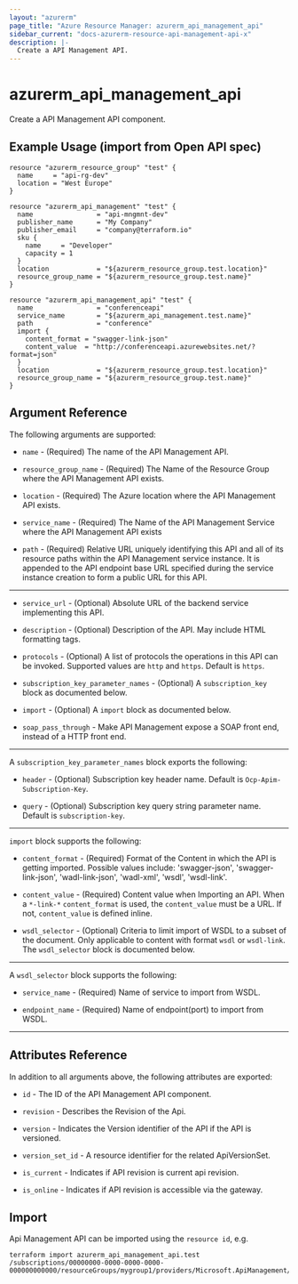 ```yaml
---
layout: "azurerm"
page_title: "Azure Resource Manager: azurerm_api_management_api"
sidebar_current: "docs-azurerm-resource-api-management-api-x"
description: |-
  Create a API Management API.
---
```


# azurerm_api_management_api

Create a API Management API component.

## Example Usage (import from Open API spec)

```hcl
resource "azurerm_resource_group" "test" {
  name     = "api-rg-dev"
  location = "West Europe"
}

resource "azurerm_api_management" "test" {
  name                = "api-mngmnt-dev"
  publisher_name      = "My Company"
  publisher_email     = "company@terraform.io"
  sku {
    name     = "Developer"
    capacity = 1
  }
  location            = "${azurerm_resource_group.test.location}"
  resource_group_name = "${azurerm_resource_group.test.name}"
}

resource "azurerm_api_management_api" "test" {
  name                = "conferenceapi"
  service_name        = "${azurerm_api_management.test.name}"
  path                = "conference"
  import {
    content_format = "swagger-link-json"
    content_value  = "http://conferenceapi.azurewebsites.net/?format=json"
  }
  location            = "${azurerm_resource_group.test.location}"
  resource_group_name = "${azurerm_resource_group.test.name}"
}
```

## Argument Reference

The following arguments are supported:

* `name` - (Required) The name of the API Management API.

* `resource_group_name` - (Required) The Name of the Resource Group where the API Management API exists.

* `location` - (Required) The Azure location where the API Management API exists.

* `service_name` - (Required) The Name of the API Management Service where the API Management API exists

* `path` - (Required) Relative URL uniquely identifying this API and all of its resource paths within the API Management service instance. It is appended to the API endpoint base URL specified during the service instance creation to form a public URL for this API.

---

* `service_url` - (Optional) Absolute URL of the backend service implementing this API.

* `description` - (Optional) Description of the API. May include HTML formatting tags.

* `protocols` - (Optional) A list of protocols the operations in this API can be invoked. Supported values are `http` and `https`. Default is `https`.

* `subscription_key_parameter_names` - (Optional) A `subscription_key` block as documented below.

* `import` - (Optional) A `import` block as documented below.

* `soap_pass_through` - Make API Management expose a SOAP front end, instead of a HTTP front end.

---

A `subscription_key_parameter_names` block exports the following:

* `header` - (Optional) Subscription key header name. Default is `Ocp-Apim-Subscription-Key`.

* `query` - (Optional) Subscription key query string parameter name. Default is `subscription-key`.

---

`import` block supports the following:

* `content_format` - (Required) Format of the Content in which the API is getting imported. Possible values include: 'swagger-json', 'swagger-link-json', 'wadl-link-json', 'wadl-xml', 'wsdl', 'wsdl-link'.

* `content_value` - (Required) Content value when Importing an API. When a `*-link-*` `content_format` is used, the `content_value` must be a URL. If not, `content_value` is defined inline.

* `wsdl_selector` - (Optional) Criteria to limit import of WSDL to a subset of the document. Only applicable to content with format `wsdl` or `wsdl-link`. The `wsdl_selector` block is documented below.

---

A `wsdl_selector` block supports the following:

* `service_name` - (Required) Name of service to import from WSDL.

* `endpoint_name` - (Required) Name of endpoint(port) to import from WSDL.

---

## Attributes Reference

In addition to all arguments above, the following attributes are exported:

* `id` - The ID of the API Management API component.

* `revision` - Describes the Revision of the Api.

* `version` - Indicates the Version identifier of the API if the API is versioned.

* `version_set_id` - A resource identifier for the related ApiVersionSet.

* `is_current` - Indicates if API revision is current api revision.

* `is_online` - Indicates if API revision is accessible via the gateway.

## Import

Api Management API can be imported using the `resource id`, e.g.

```shell
terraform import azurerm_api_management_api.test /subscriptions/00000000-0000-0000-0000-000000000000/resourceGroups/mygroup1/providers/Microsoft.ApiManagement/service/instance1/apis/api1
```
